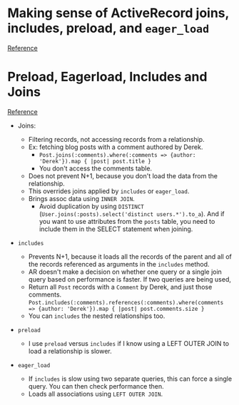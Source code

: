 # Making sense of ActiveRecord joins, includes, preload, and `eager_load`
[Reference](http://blog.scoutapp.com/articles/2017/01/24/activerecord-includes-vs-joins-vs-preload-vs-eager_load-when-and-where)

# Preload, Eagerload, Includes and Joins
[Reference](https://blog.bigbinary.com/2013/07/01/preload-vs-eager-load-vs-joins-vs-includes.html)

- Joins:
  - Filtering records, not accessing records from a relationship.
  - Ex: fetching blog posts with a comment authored by Derek.
    - `Post.joins(:comments).where(:comments => {author: 'Derek'}).map { |post| post.title }`
    - You don't access the comments table.
  - Does not prevent N+1, because you don't load the data from the relationship.
  - This overrides joins applied by `includes` or `eager_load`.
  - Brings assoc data using `INNER JOIN`.
    - Avoid duplication by using `DISTINCT` (`User.joins(:posts).select('distinct users.*').to_a`). And if you want to use attributes from the `posts` table, you need to include them in the SELECT statement when joining.

- `includes`
  - Prevents N+1, because it loads all the records of the parent and all of the records referenced as arguments in the `includes` method.
  - AR doesn't make a decision on whether one query or a single join query based on performance is faster. If two queries are being used,
  - Return all `Post` records with a `Comment` by Derek, and just those comments. `Post.includes(:comments).references(:comments).where(comments => {author: 'Derek'}).map { |post| post.comments.size }`
  - You can `includes` the nested relationships too.

- `preload`
  - I use `preload` versus `includes` if I know using a LEFT OUTER JOIN to load a relationship is slower.

- `eager_load`
  - If `includes` is slow using two separate queries, this can force a single query. You can then check performance then.
  - Loads all associations using `LEFT OUTER JOIN`.
